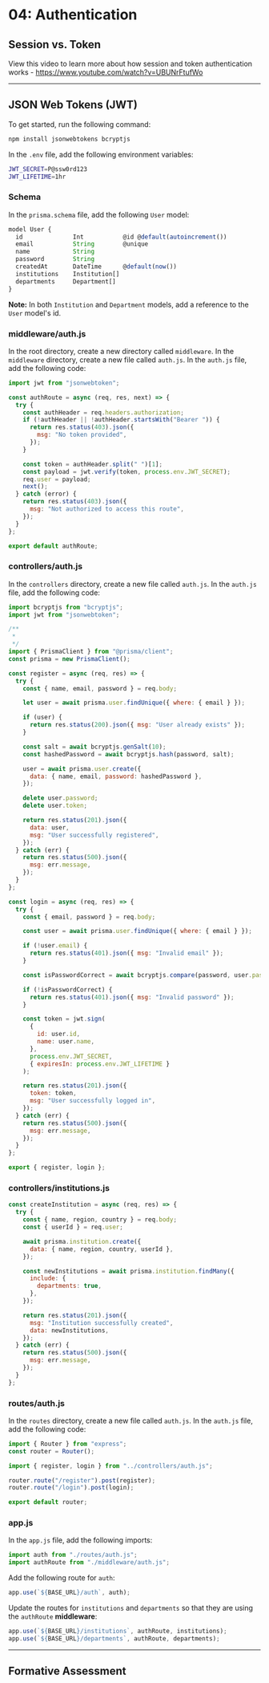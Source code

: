 # 04: Authentication

## Session vs. Token

View this video to learn more about how session and token authentication works - <https://www.youtube.com/watch?v=UBUNrFtufWo>

---

## JSON Web Tokens (JWT)

To get started, run the following command:

```bash
npm install jsonwebtokens bcryptjs
```

In the `.env` file, add the following environment variables:

```bash
JWT_SECRET=P@ssw0rd123
JWT_LIFETIME=1hr
```

### Schema

In the `prisma.schema` file, add the following `User` model:

```js
model User {
  id              Int           @id @default(autoincrement())
  email           String        @unique
  name            String
  password        String
  createdAt       DateTime      @default(now())
  institutions    Institution[]
  departments     Department[]
}
```

**Note:** In both `Institution` and `Department` models, add a reference to the `User` model's id.

### middleware/auth.js

In the root directory, create a new directory called `middleware`. In the `middleware` directory, create a new file called `auth.js`. In the `auth.js` file, add the following code:

```js
import jwt from "jsonwebtoken";

const authRoute = async (req, res, next) => {
  try {
    const authHeader = req.headers.authorization;
    if (!authHeader || !authHeader.startsWith("Bearer ")) {
      return res.status(403).json({
        msg: "No token provided",
      });
    }

    const token = authHeader.split(" ")[1];
    const payload = jwt.verify(token, process.env.JWT_SECRET);
    req.user = payload;
    next();
  } catch (error) {
    return res.status(403).json({
      msg: "Not authorized to access this route",
    });
  }
};

export default authRoute;
```

### controllers/auth.js

In the `controllers` directory, create a new file called `auth.js`. In the `auth.js` file, add the following code:

```js
import bcryptjs from "bcryptjs";
import jwt from "jsonwebtoken";

/**
 *  
 */
import { PrismaClient } from "@prisma/client";
const prisma = new PrismaClient();

const register = async (req, res) => {
  try {
    const { name, email, password } = req.body;

    let user = await prisma.user.findUnique({ where: { email } });

    if (user) {
      return res.status(200).json({ msg: "User already exists" });
    }

    const salt = await bcryptjs.genSalt(10);
    const hashedPassword = await bcryptjs.hash(password, salt);

    user = await prisma.user.create({
      data: { name, email, password: hashedPassword },
    });

    delete user.password;
    delete user.token;

    return res.status(201).json({
      data: user,
      msg: "User successfully registered",
    });
  } catch (err) {
    return res.status(500).json({
      msg: err.message,
    });
  }
};

const login = async (req, res) => {
  try {
    const { email, password } = req.body;

    const user = await prisma.user.findUnique({ where: { email } });

    if (!user.email) {
      return res.status(401).json({ msg: "Invalid email" });
    }

    const isPasswordCorrect = await bcryptjs.compare(password, user.password);

    if (!isPasswordCorrect) {
      return res.status(401).json({ msg: "Invalid password" });
    }

    const token = jwt.sign(
      {
        id: user.id,
        name: user.name,
      },
      process.env.JWT_SECRET,
      { expiresIn: process.env.JWT_LIFETIME }
    );

    return res.status(201).json({
      token: token,
      msg: "User successfully logged in",
    });
  } catch (err) {
    return res.status(500).json({
      msg: err.message,
    });
  }
};

export { register, login };
```

### controllers/institutions.js

```js
const createInstitution = async (req, res) => {
  try {
    const { name, region, country } = req.body;
    const { userId } = req.user;

    await prisma.institution.create({
      data: { name, region, country, userId },
    });

    const newInstitutions = await prisma.institution.findMany({
      include: {
        departments: true,
      },
    });

    return res.status(201).json({
      msg: "Institution successfully created",
      data: newInstitutions,
    });
  } catch (err) {
    return res.status(500).json({
      msg: err.message,
    });
  }
};
```

### routes/auth.js

In the `routes` directory, create a new file called `auth.js`. In the `auth.js` file, add the following code:

```js
import { Router } from "express";
const router = Router();

import { register, login } from "../controllers/auth.js";

router.route("/register").post(register);
router.route("/login").post(login);

export default router;
```

### app.js

In the `app.js` file, add the following imports:

```js
import auth from "./routes/auth.js";
import authRoute from "./middleware/auth.js";
```

Add the following route for `auth`:

```js
app.use(`${BASE_URL}/auth`, auth);
```

Update the routes for `institutions` and `departments` so that they are using the `authRoute` **middleware**:

```js
app.use(`${BASE_URL}/institutions`, authRoute, institutions);
app.use(`${BASE_URL}/departments`, authRoute, departments);
```

---

## Formative Assessment
